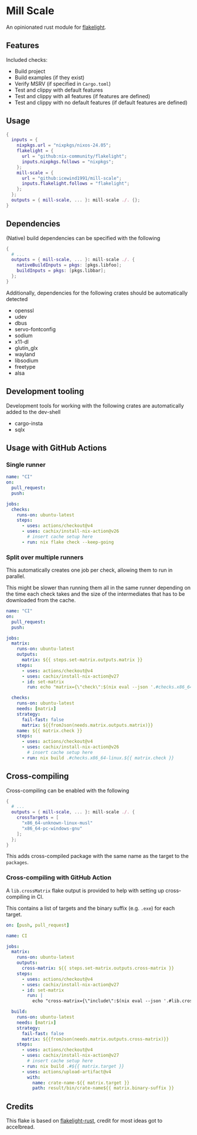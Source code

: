 # Mill Scale

An opinionated rust module for [flakelight](https://github.com/nix-community/flakelight).

## Features

Included checks:

- Build project
- Build examples (if they exist)
- Verify MSRV (if specified in `Cargo.toml`)
- Test and clippy with default features
- Test and clippy with all features (if features are defined)
- Test and clippy with no default features (if default features are defined)

## Usage

```nix
{
  inputs = {
    nixpkgs.url = "nixpkgs/nixos-24.05";
    flakelight = {
      url = "github:nix-community/flakelight";
      inputs.nixpkgs.follows = "nixpkgs";
    };
    mill-scale = {
      url = "github:icewind1991/mill-scale";
      inputs.flakelight.follows = "flakelight";
    };
  };
  outputs = { mill-scale, ... }: mill-scale ./. {};
}
```

## Dependencies

(Native) build dependencies can be specified with the following

```nix
{
  # ...
  outputs = { mill-scale, ... }: mill-scale ./. {
    nativeBuildInputs = pkgs: [pkgs.libfoo];
    buildInputs = pkgs: [pkgs.libbar];
  };
}
```

Additionally, dependencies for the following crates should be automatically detected

- openssl
- udev
- dbus
- servo-fontconfig
- sodium
- x11-dl
- glutin_glx
- wayland
- libsodium
- freetype
- alsa

## Development tooling

Development tools for working with the following crates are automatically added to the dev-shell

- cargo-insta
- sqlx

## Usage with GitHub Actions

### Single runner

```yaml
name: "CI"
on:
  pull_request:
  push:

jobs:
  checks:
    runs-on: ubuntu-latest
    steps:
      - uses: actions/checkout@v4
      - uses: cachix/install-nix-action@v26
        # insert cache setup here
      - run: nix flake check --keep-going
```

### Split over multiple runners

This automatically creates one job per check, allowing them to run in parallel.

This might be slower than running them all in the same runner depending on the time each check takes and the size of the intermediates that has to be downloaded from the cache.

```yaml
name: "CI"
on:
  pull_request:
  push:

jobs:
  matrix:
    runs-on: ubuntu-latest
    outputs:
      matrix: ${{ steps.set-matrix.outputs.matrix }}
    steps:
      - uses: actions/checkout@v4
      - uses: cachix/install-nix-action@v27
      - id: set-matrix
        run: echo "matrix={\"check\":$(nix eval --json '.#checks.x86_64-linux' --apply 'builtins.attrNames')}" | tee -a $GITHUB_OUTPUT

  checks:
    runs-on: ubuntu-latest
    needs: [matrix]
    strategy:
      fail-fast: false
      matrix: ${{fromJson(needs.matrix.outputs.matrix)}}
    name: ${{ matrix.check }}
    steps:
      - uses: actions/checkout@v4
      - uses: cachix/install-nix-action@v26
        # insert cache setup here
      - run: nix build .#checks.x86_64-linux.${{ matrix.check }}
```

## Cross-compiling

Cross-compiling can be enabled with the following

```nix
{
  # ...
  outputs = { mill-scale, ... }: mill-scale ./. {
    crossTargets = [
      "x86_64-unknown-linux-musl"
      "x86_64-pc-windows-gnu"
    ];
  };
}
```

This adds cross-compiled package with the same name as the target to the `packages`.

### Cross-compiling with GitHub Action

A `lib.crossMatrix` flake output is provided to help with setting up cross-compiling in CI.

This contains a list of targets and the binary suffix (e.g. `.exe`) for each target.

```yaml
on: [push, pull_request]

name: CI

jobs:
  matrix:
    runs-on: ubuntu-latest
    outputs:
      cross-matrix: ${{ steps.set-matrix.outputs.cross-matrix }}
    steps:
      - uses: actions/checkout@v4
      - uses: cachix/install-nix-action@v27
      - id: set-matrix
        run: |
          echo "cross-matrix={\"include\":$(nix eval --json '.#lib.crossMatrix')}" | tee -a $GITHUB_OUTPUT

  build:
    runs-on: ubuntu-latest
    needs: [matrix]
    strategy:
      fail-fast: false
      matrix: ${{fromJson(needs.matrix.outputs.cross-matrix)}}
    steps:
      - uses: actions/checkout@v4
      - uses: cachix/install-nix-action@v27
        # insert cache setup here
      - run: nix build .#${{ matrix.target }}
      - uses: actions/upload-artifact@v4
        with:
          name: crate-name-${{ matrix.target }}
          path: result/bin/crate-name${{ matrix.binary-suffix }}
```

## Credits

This flake is based on [flakelight-rust](https://github.com/accelbread/flakelight-rust), credit for most ideas got to accelbread.
